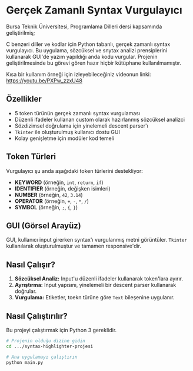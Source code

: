 # Gerçek Zamanlı Syntax Vurgulayıcı

Bursa Teknik Üniversitesi, Programlama Dilleri dersi kapsamında geliştirilmiş;

C benzeri diller ve kodlar için Python tabanlı, gerçek zamanlı syntax vurgulayıcı. Bu uygulama, sözcüksel ve snytax analizi prensiplerini kullanarak GUI'de yazım yapıldığı anda kodu vurgular. Projenin geliştirilmesinde bu görevi gören hazır hiçbir kütüphane kullanılmamıştır. 

Kısa bir kullanım örneği için izleyebileceğiniz videonun linki: https://youtu.be/PXPw_zzxU48

## Özellikler

- 5 token türünün gerçek zamanlı syntax vurgulaması
- Düzenli ifadeler kullanan custom olarak hazırlanmış sözcüksel analizci
- Sözdizimsel doğrulama için yinelemeli descent parser'ı
- `Tkinter` ile oluşturulmuş kullanıcı dostu GUI
- Kolay genişletme için modüler kod temeli

## Token Türleri

Vurgulayıcı şu anda aşağıdaki token türlerini destekliyor:
- **KEYWORD** (örneğin, `int`, `return`, `if`)
- **IDENTIFIER** (örneğin, değişken isimleri)
- **NUMBER** (örneğin, `42`, `3.14`)
- **OPERATOR** (örneğin, `+`, `-`, `*`, `/`)
- **SYMBOL** (örneğin, `;`, `{`, `}`)

## GUI (Görsel Arayüz)

GUI, kullanıcı input girerken syntax'ı vurgulanmış metni görüntüler. `Tkinter` kullanılarak oluşturulmuştur ve tamamen responsive'dir.

## Nasıl Çalışır?

1. **Sözcüksel Analiz:** Input'u düzenli ifadeler kullanarak token'lara ayırır.
2. **Ayrıştırma:** Input yapısını, yinelemeli bir descent parser kullanarak doğrular.
3. **Vurgulama:** Etiketler, toekn türüne göre `Text` bileşenine uygulanır.

## Nasıl Çalıştırılır?

Bu projeyi çalıştırmak için Python 3 gereklidir.

```bash
# Projenin olduğu dizine gidin
cd .../syntax-highlighter-projesi

# Ana uygulamayı çalıştırın
python main.py

